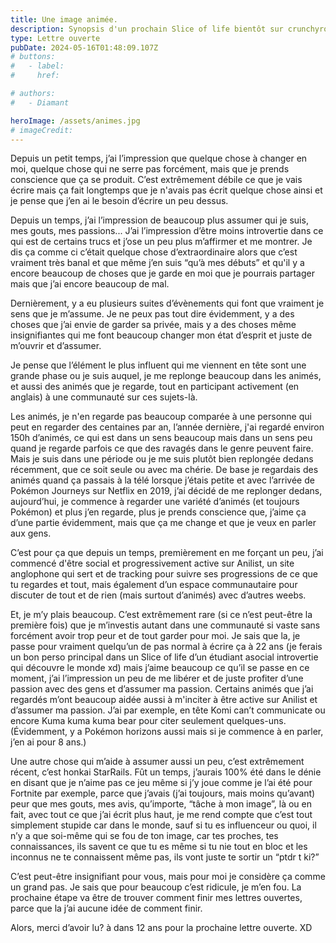 ```yaml
---
title: Une image animée.
description: Synopsis d'un prochain Slice of life bientôt sur crunchyroll! (ptdr non, juste une lettre ouverte)
type: Lettre ouverte
pubDate: 2024-05-16T01:48:09.107Z
# buttons:
#   - label:
#     href:

# authors:
#   - Diamant

heroImage: /assets/animes.jpg
# imageCredit:
---
```


Depuis un petit temps, j’ai l’impression que quelque chose à changer en moi, quelque chose qui ne serre pas forcément, mais que je prends conscience que ça se produit. C’est extrêmement débile ce que je vais écrire mais ça fait longtemps que je n'avais pas écrit quelque chose ainsi et je pense que j’en ai le besoin d’écrire un peu dessus.

Depuis un temps, j’ai l’impression de beaucoup plus assumer qui je suis, mes gouts, mes passions... J’ai l’impression d’être moins introvertie dans ce qui est de certains trucs et j’ose un peu plus m’affirmer et me montrer. Je dis ça comme ci c’était quelque chose d’extraordinaire alors que c’est vraiment très banal et que même j’en suis “qu’à mes débuts” et qu'il y a encore beaucoup de choses que je garde en moi que je pourrais partager mais que j’ai encore beaucoup de mal.

Dernièrement, y a eu plusieurs suites d’évènements qui font que vraiment je sens que je m’assume. Je ne peux pas tout dire évidemment, y a des choses que j’ai envie de garder sa privée, mais y a des choses même insignifiantes qui me font beaucoup changer mon état d’esprit et juste de m’ouvrir et d’assumer.

Je pense que l’élément le plus influent qui me viennent en tête sont une grande phase ou je suis auquel, je me replonge beaucoup dans les animés, et aussi des animés que je regarde, tout en participant activement (en anglais) à une communauté sur ces sujets-là.

Les animés, je n'en regarde pas beaucoup comparée à une personne qui peut en regarder des centaines par an, l’année dernière, j'ai regardé environ 150h d’animés, ce qui est dans un sens beaucoup mais dans un sens peu quand je regarde parfois ce que des ravagés dans le genre peuvent faire. Mais je suis dans une période ou je me suis plutôt bien replongée dedans récemment, que ce soit seule ou avec ma chérie. De base je regardais des animés quand ça passais à la télé lorsque j’étais petite et avec l’arrivée de Pokémon Journeys sur Netflix en 2019, j’ai décidé de me replonger dedans, aujourd’hui, je commence à regarder une variété d’animés (et toujours Pokémon) et plus j’en regarde, plus je prends conscience que, j’aime ça d’une partie évidemment, mais que ça me change et que je veux en parler aux gens.

C’est pour ça que depuis un temps, premièrement en me forçant un peu, j’ai commencé d'être social et progressivement active sur Anilist, un site anglophone qui sert et de tracking pour suivre ses progressions de ce que tu regardes et tout, mais également d’un espace communautaire pour discuter de tout et de rien (mais surtout d’animés) avec d’autres weebs.

Et, je m’y plais beaucoup. C’est extrêmement rare (si ce n’est peut-être la première fois) que je m’investis autant dans une communauté si vaste sans forcément avoir trop peur et de tout garder pour moi. Je sais que la, je passe pour vraiment quelqu’un de pas normal à écrire ça à 22 ans (je ferais un bon perso principal dans un Slice of life d’un étudiant asocial introvertie qui découvre le monde xd) mais j’aime beaucoup ce qu’il se passe en ce moment, j’ai l’impression un peu de me libérer et de juste profiter d’une passion avec des gens et d’assumer ma passion. Certains animés que j’ai regardés m’ont beaucoup aidée aussi à m'inciter à être active sur Anilist et d’assumer ma passion. J’ai par exemple, en tête Komi can’t communicate ou encore Kuma kuma kuma bear pour citer seulement quelques-uns. (Évidemment, y a Pokémon horizons aussi mais si je commence à en parler, j’en ai pour 8 ans.)

Une autre chose qui m’aide à assumer aussi un peu, c’est extrêmement récent, c’est honkai StarRails. Fût un temps, j’aurais 100% été dans le dénie en disant que je n’aime pas ce jeu même si j’y joue comme je l’ai été pour Fortnite par exemple, parce que j’avais (j’ai toujours, mais moins qu’avant) peur que mes gouts, mes avis, qu’importe, “tâche à mon image”, là ou en fait, avec tout ce que j’ai écrit plus haut, je me rend compte que c’est tout simplement stupide car dans le monde, sauf si tu es influenceur ou quoi, il n’y a que soi-même qui se fou de ton image, car tes proches, tes connaissances, ils savent ce que tu es même si tu nie tout en bloc et les inconnus ne te connaissent même pas, ils vont juste te sortir un “ptdr t ki?”

C’est peut-être insignifiant pour vous, mais pour moi je considère ça comme un grand pas. Je sais que pour beaucoup c’est ridicule, je m’en fou. La prochaine étape va être de trouver comment finir mes lettres ouvertes, parce que la j’ai aucune idée de comment finir.

Alors, merci d’avoir lu? à dans 12 ans pour la prochaine lettre ouverte. XD

